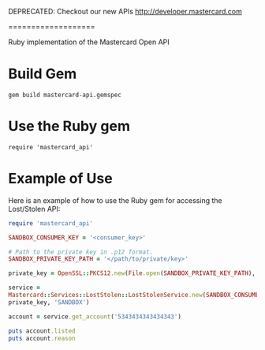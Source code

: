 DEPRECATED: Checkout our new APIs http://developer.mastercard.com 

===================

Ruby implementation of the Mastercard Open API


# Build Gem

```
gem build mastercard-api.gemspec
```

# Use the Ruby gem

```
require 'mastercard_api'
```

# Example of Use

Here is an example of how to use the Ruby gem for accessing the
Lost/Stolen API:

```ruby
require 'mastercard_api'

SANDBOX_CONSUMER_KEY = '<consumer_key>'

# Path to the private key in .p12 format.
SANDBOX_PRIVATE_KEY_PATH = '</path/to/private/key>'

private_key = OpenSSL::PKCS12.new(File.open(SANDBOX_PRIVATE_KEY_PATH), '<password>').key

service =
Mastercard::Services::LostStolen::LostStolenService.new(SANDBOX_CONSUMER_KEY,
private_key, 'SANDBOX')

account = service.get_account('5343434343434343')

puts account.listed
puts account.reason
```
